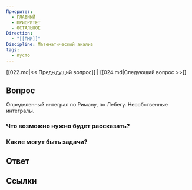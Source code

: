 ```yaml
---
Приоритет:
  - ГЛАВНЫЙ
  - ПРИОРИТЕТ
  - ОСТАЛЬНОЕ
Direction:
  - "[[ПМИ]]" 
Discipline: Математический анализ 
tags:
  - пусто
---
```

[[022.md|<< Предыдущий вопрос]] | [[024.md|Следующий вопрос >>]]
## Вопрос

Определенный интеграл по Риману, по Лебегу. Несобственные интегралы.

### Что возможно нужно будет рассказать?

### Какие могут быть задачи?

## Ответ

## Ссылки

